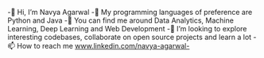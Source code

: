 -👋 Hi, I’m Navya Agarwal
-🌱 My programming languages of preference are Python and Java
-💞️ You can find me around Data Analytics, Machine Learning, Deep Learning and Web Development
-👀 I’m looking to explore interesting codebases, collaborate on open source projects and learn a lot
-📫 How to reach me www.linkedin.com/navya-agarwal-
